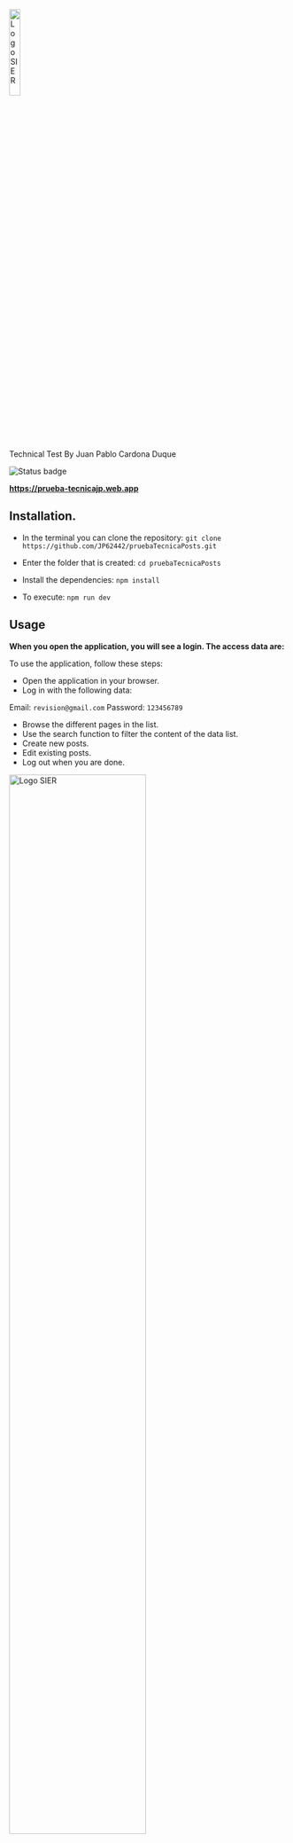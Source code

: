 <img src="https://sier.com.co/wp-content/uploads/2020/01/logo2.svg" alt="Logo SIER" width="20%"/>

Technical Test
By Juan Pablo Cardona Duque

![Status badge](https://img.shields.io/badge/status-Finished-green)

**https://prueba-tecnicajp.web.app**

## Installation.

- In the terminal you can clone the repository:
  `git clone https://github.com/JP62442/pruebaTecnicaPosts.git`

- Enter the folder that is created:
  `cd pruebaTecnicaPosts `

- Install the dependencies:
  `npm install`

- To execute:
  `npm run dev`

## Usage

**When you open the application, you will see a login. The access data are:**

To use the application, follow these steps:

- Open the application in your browser.
- Log in with the following data:

Email:
`revision@gmail.com`
Password:
`123456789`

- Browse the different pages in the list.
- Use the search function to filter the content of the data list.
- Create new posts.
- Edit existing posts.
- Log out when you are done.

<img src="https://imagizer.imageshack.com/img924/1448/iiTphR.png" alt="Logo SIER" width="70%"/>

**Users will receive constant feedback as they interact with the application. All interactions with the list are done directly through the API.**

## Technologies used.

- Vite.
- ReactJS.
- React Hooks.
- React Router.
- React hook form.
- Axios.
- Material UI.
- Firebase.

